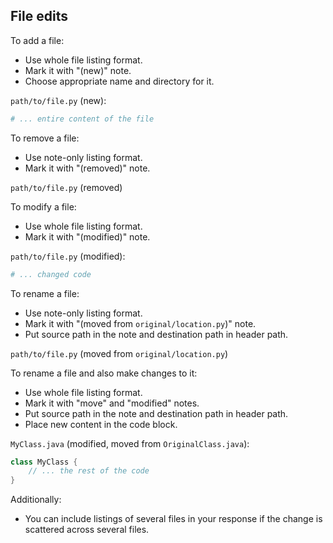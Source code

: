 ## File edits

To add a file:

- Use whole file listing format.
- Mark it with "(new)" note.
- Choose appropriate name and directory for it.

`path/to/file.py` (new):

```python
# ... entire content of the file
```

To remove a file:

- Use note-only listing format.
- Mark it with "(removed)" note.

`path/to/file.py` (removed)

To modify a file:

- Use whole file listing format.
- Mark it with "(modified)" note.

`path/to/file.py` (modified):

```python
# ... changed code
```

To rename a file:

- Use note-only listing format.
- Mark it with "(moved from `original/location.py`)" note.
- Put source path in the note and destination path in header path.

`path/to/file.py` (moved from `original/location.py`)

To rename a file and also make changes to it:

- Use whole file listing format.
- Mark it with "move" and "modified" notes.
- Put source path in the note and destination path in header path.
- Place new content in the code block.

`MyClass.java` (modified, moved from `OriginalClass.java`):

```java
class MyClass {
    // ... the rest of the code
}
```

Additionally:

- You can include listings of several files in your response if the change is scattered across several files.

